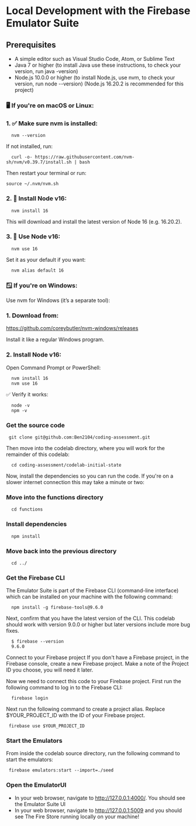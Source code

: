 # Local Development with the Firebase Emulator Suite
## Prerequisites
- A simple editor such as Visual Studio Code, Atom, or Sublime Text
- Java 7 or higher (to install Java use these instructions, to check your version, run java -version)
- Node.js 10.0.0 or higher (to install Node.js, use nvm, to check your version, run node --version) (Node.js 16.20.2 is recommended for this project)
### 🖥 If you're on macOS or Linux:
### 1. ✅ Make sure nvm is installed:
```
  nvm --version
```

If not installed, run:
```
  curl -o- https://raw.githubusercontent.com/nvm-sh/nvm/v0.39.7/install.sh | bash
```
Then restart your terminal or run:
```
source ~/.nvm/nvm.sh
```
### 2. 🚀 Install Node v16:
```
  nvm install 16
```
This will download and install the latest version of Node 16 (e.g. 16.20.2).

### 3. 🔄 Use Node v16:
```
  nvm use 16
```
Set it as your default if you want:
```
  nvm alias default 16
```
### 🪟 If you're on Windows:
Use nvm for Windows (it’s a separate tool):

### 1. Download from:
https://github.com/coreybutler/nvm-windows/releases

Install it like a regular Windows program.

### 2. Install Node v16:
Open Command Prompt or PowerShell:
```
  nvm install 16
  nvm use 16
```
✅ Verify it works:
```
  node -v
  npm -v
```

### Get the source code
```
 git clone git@github.com:Ben2104/coding-assessment.git
```
Then move into the codelab directory, where you will work for the remainder of this codelab:
```
  cd coding-assessment/codelab-initial-state
```
Now, install the dependencies so you can run the code. If you're on a slower internet connection this may take a minute or two:

### Move into the functions directory
```
  cd functions
```

### Install dependencies
```
  npm install
```

### Move back into the previous directory
```
  cd ../
```
### Get the Firebase CLI
The Emulator Suite is part of the Firebase CLI (command-line interface) which can be installed on your machine with the following command:

```
  npm install -g firebase-tools@9.6.0
```
Next, confirm that you have the latest version of the CLI. This codelab should work with version 9.0.0 or higher but later versions include more bug fixes.

```
  $ firebase --version
  9.6.0
```
Connect to your Firebase project
If you don't have a Firebase project, in the Firebase console, create a new Firebase project. Make a note of the Project ID you choose, you will need it later.

Now we need to connect this code to your Firebase project. First run the following command to log in to the Firebase CLI:

```
  firebase login
```
Next run the following command to create a project alias. Replace $YOUR_PROJECT_ID with the ID of your Firebase project.

```
 firebase use $YOUR_PROJECT_ID
```
### Start the Emulators
From inside the codelab source directory, run the following command to start the emulators:
```
 firebase emulators:start --import=./seed
```
### Open the EmulatorUI
- In your web browser, navigate to http://127.0.0.1:4000/. You should see the Emulator Suite UI
- In your web browser, navigate to http://127.0.0.1:5009 and you should see The Fire Store running locally on your machine!

